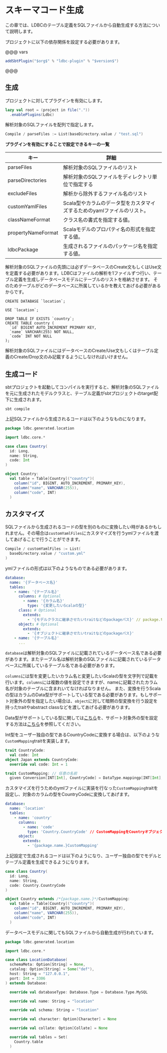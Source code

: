 # スキーマコード生成

この章では、LDBCのテーブル定義をSQLファイルから自動生成する方法について説明します。

プロジェクトに以下の依存関係を設定する必要があります。

@@@ vars
```scala 3
addSbtPlugin("$org$" % "ldbc-plugin" % "$version$")
```
@@@

## 生成

プロジェクトに対してプラグインを有効にします。

```sbt
lazy val root = (project in file("."))
  .enablePlugins(Ldbc)
```

解析対象のSQLファイルを配列で指定します。

```sbt
Compile / parseFiles := List(baseDirectory.value / "test.sql")
```

**プラグインを有効にすることで設定できるキーの一覧**

| キー                 | 詳細                                       |
|--------------------|------------------------------------------|
| parseFiles         | 解析対象のSQLファイルのリスト                         |
| parseDirectories   | 解析対象のSQLファイルをディレクトリ単位で指定する               |
| excludeFiles       | 解析から除外するファイル名のリスト                        |
| customYamlFiles    | Scala型やカラムのデータ型をカスタマイズするためのyamlファイルのリスト。 |
| classNameFormat    | クラス名の書式を指定する値。                           |
| propertyNameFormat | Scalaモデルのプロパティ名の形式を指定する値。                |
| ldbcPackage        | 生成されるファイルのパッケージ名を指定する値。                  |

解析対象のSQLファイルの先頭には必ずデータベースのCreate文もしくはUse文を定義する必要があります。LDBCはファイルの解析を1ファイルずつ行い、テーブル定義を生成しデータベースモデルにテーブルのリストを格納させます。
そのためテーブルがどのデータベースに所属しているかを教えてあげる必要があるからです。

```mysql
CREATE DATABASE `location`;

USE `location`;

DROP TABLE IF EXISTS `country`;
CREATE TABLE country (
  `id` BIGINT AUTO_INCREMENT PRIMARY KEY,
  `name` VARCHAR(255) NOT NULL,
  `code` INT NOT NULL
);
```

解析対象のSQLファイルにはデータベースのCreate/Use文もしくはテーブル定義のCreate/Drop文のみ記載するようにしなければいけません。

## 生成コード

sbtプロジェクトを起動してコンパイルを実行すると、解析対象のSQLファイルを元に生成されたモデルクラスと、テーブル定義がsbtプロジェクトのtarget配下に生成されます。

```shell
sbt compile
```

上記SQLファイルから生成されるコードは以下のようなものになります。

```scala 3
package ldbc.generated.location

import ldbc.core.*

case class Country(
  id: Long,
  name: String,
  code: Int
)

object Country:
  val table = Table[Country]("country")(
    column("id", BIGINT, AUTO_INCREMENT, PRIMARY_KEY),
    column("name", VARCHAR(255)),
    column("code", INT)
  )
```

## カスタマイズ

SQLファイルから生成されるコードの型を別のものに変換したい時があるかもしれません。その場合は`customYamlFiles`にカスタマイズを行うymlファイルを渡してあげることで行うことができます。

```sbt
Compile / customYamlFiles := List(
  baseDirectory.value / "custom.yml"
)
```

ymlファイルの形式は以下のようなものである必要があります。

```yaml
database:
  name: '{データベース名}'
  tables:
    - name: '{テーブル名}'
      columns: # Optional
        - name: '{カラム名}'
          type: '{変更したいScalaの型}'
      class: # Optional
        extends:
          - '{モデルクラスに継承させたいtraitなどのpackageパス}' // package.trait.name
      object: # Optional
        extends:
          - '{オブジェクトに継承させたいtraitなどのpackageパス}'
    - name: '{テーブル名}'
      ...
```

`database`は解析対象のSQLファイルに記載されているデータベース名である必要があります。またテーブル名は解析対象のSQLファイルに記載されているデータベースに所属しているテーブル名である必要があります。

`columns`には型を変更したいカラム名と変更したいScalaの型を文字列で記載を行います。`columns`には複数の値を設定できますが、nameに記載されたカラム名が対象のテーブルに含まれいてなければなりません。
また、変換を行うScalaの型はカラムのData型がサポートしている型である必要があります。もしサポート対象外の型を指定したい場合は、`object`に対して暗黙の型変換を行う設定を持ったtraitやabstract classなどを渡してあげる必要があります。

Data型がサポートしている型に関しては[こちら](/ja/01-Table-Definitions.html)を、サポート対象外の型を設定する方法は[こちら](/ja/02-Custom-Data-Type.html)を参照してください。

Int型をユーザー独自の型であるCountryCodeに変換する場合は、以下のような`CustomMapping`traitを実装します。

```scala 3
trait CountryCode:
  val code: Int
object Japan extends CountryCode:
  override val code: Int = 1

trait CustomMapping: // 任意の名前
  given Conversion[INT[Int], CountryCode] = DataType.mappingp[INT[Int], CountryCode]
```

カスタマイズを行うためのymlファイルに実装を行なった`CustomMapping`traitを設定し、対象のカラムの型をCountryCodeに変換してあげます。

```yaml
database:
  name: 'location'
  tables:
    - name: 'country'
      columns:
        - name: 'code'
          type: 'Country.CountryCode' // CustomMappingをCountryオブジェクトにミックスインさせるのでそこから取得できるように記載
      object:
        extends:
          - '{package.name.}CustomMapping'
```

上記設定で生成されるコードは以下のようになり、ユーザー独自の型でモデルとテーブル定義を生成できるようになります。

```scala 3
case class Country(
  id: Long,
  name: String,
  code: Country.CountryCode
)

object Country extends /*{package.name.}*/CustomMapping:
  val table = Table[Country]("country")(
    column("id", BIGINT, AUTO_INCREMENT, PRIMARY_KEY),
    column("name", VARCHAR(255)),
    column("code", INT)
  )
```

データベースモデルに関してもSQLファイルから自動生成が行われています。

```scala 3
package ldbc.generated.location

import ldbc.core.*

case class LocationDatabase(
  schemaMeta: Option[String] = None,
  catalog: Option[String] = Some("def"),
  host: String = "127.0.0.1",
  port: Int = 3306
) extends Database:

  override val databaseType: Database.Type = Database.Type.MySQL

  override val name: String = "location"

  override val schema: String = "location"

  override val character: Option[Character] = None

  override val collate: Option[Collate] = None

  override val tables = Set(
    Country.table
  )
```
